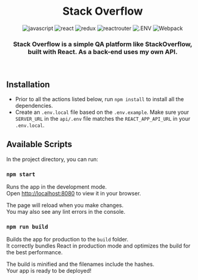 <head>
    <div align="center">
        <h1 align="center">Stack Overflow</h2>
    </div>
</head>

<div align="center">
  <img alt="javascript" src="https://img.shields.io/badge/-JavaScript-F7DF1E.svg?style=for-the-badge&logo=javaScript&logoColor=black" />
  <img alt="react" src="https://img.shields.io/badge/-React-61DAFB.svg?style=for-the-badge&logo=react&logoColor=black" />
  <img alt="redux" src="https://img.shields.io/badge/-Redux-764ABC.svg?style=for-the-badge&logo=redux&logoColor=white" />
  <img alt="reactrouter" src="https://img.shields.io/badge/-React%20Router-CA4245.svg?style=for-the-badge&logo=react-router&logoColor=white" />
  <img alt=".ENV" src="https://img.shields.io/badge/-.ENV-ECD53F.svg?style=for-the-badge&logo=.ENV&logoColor=black" />
  <img alt="Webpack" src="https://img.shields.io/badge/-Webpack-8DD6F9.svg?style=for-the-badge&logo=Webpack&logoColor=black" />
</div>

<div align="center">
  <h3>Stack Overflow is a simple QA platform like StackOverflow, built with React. As a back-end uses my own API.</h3>
</div>

<br/>

## Installation

- Prior to all the actions listed below, run `npm install` to install all the dependencies.
- Create an `.env.local` file based on the `.env.example`. Make sure your `SERVER_URL` in the `api/.env` file matches the `REACT_APP_API_URL` in your `.env.local`.

## Available Scripts

In the project directory, you can run:

### `npm start`

Runs the app in the development mode.\
Open [http://localhost:8080](http://localhost:8080) to view it in your browser.

The page will reload when you make changes.\
You may also see any lint errors in the console.

### `npm run build`

Builds the app for production to the `build` folder.\
It correctly bundles React in production mode and optimizes the build for the best performance.

The build is minified and the filenames include the hashes.\
Your app is ready to be deployed!

<br/>
